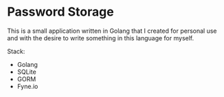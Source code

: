 # Password Storage

This is a small application written in Golang that I created for personal use and with the desire to write something in this language for myself.

Stack: 
- Golang
- SQLite
- GORM
- Fyne.io

